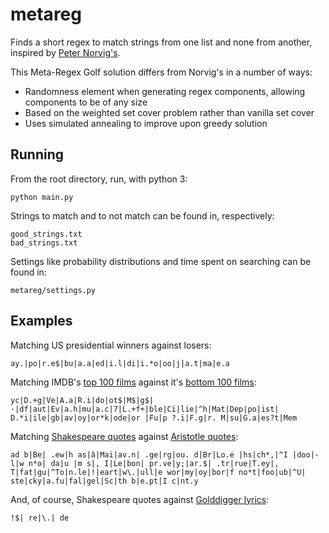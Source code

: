 metareg
=======

Finds a short regex to match strings from one list and none from another, inspired by [Peter Norvig's](http://nbviewer.ipython.org/url/norvig.com/ipython/xkcd1313.ipynb).

This Meta-Regex Golf solution differs from Norvig's in a number of ways:

* Randomness element when generating regex components, allowing components to be of any size
* Based on the weighted set cover problem rather than vanilla set cover
* Uses simulated annealing to improve upon greedy solution

Running
-------

From the root directory, run, with python 3:

    python main.py

Strings to match and to not match can be found in, respectively:

    good_strings.txt
    bad_strings.txt

Settings like probability distributions and time spent on searching can be found in:

    metareg/settings.py

Examples
--------

Matching US presidential winners against losers:

    ay.|po|r.e$|bu|a.a|ed|i.l|di|i.*o|oo|j|a.t|ma|e.a

Matching IMDB's [top 100 films](http://www.imdb.com/chart/top) against it's [bottom 100 films](http://www.imdb.com/chart/bottom):

    yc|D.+g|Ve|A.a|R.i|do|ot$|M$|g$|·|df|aut|Ev|a.h|mu|a.c|7|L.+f+|ble|Ci|lie|^h|Mat|Dep|po|ist| D.*i|ile|gb|av|oy|or*k|ode|or |Fu|p ?.i|F.g|r. M|su|G.a|es?t|Mem

Matching [Shakespeare quotes](http://pastebin.com/2AwJ9CTq) against [Aristotle quotes](http://pastebin.com/2AwJ9CTq):

    ad b|Be| .ew|h as|â|Mai|av.n| .ge|rg|ou. d|Br|Lo.e |hs|ch*,|^I |doo|-l|w n*o| da|u |m s|, I|Le|bon| pr.ve|y;|ar.$| .tr|rue|T.ey|, T|fat|gu|^To|n.le|!|eart|w\.|ull|e wor|my|oy|bor|f no*t|foo|ub|^U| ste|cky|a.fu|fal|gel|Sc|th b|e.pt|I c|nt.y

And, of course, Shakespeare quotes against [Golddigger lyrics](http://www.azlyrics.com/lyrics/kanyewest/golddigger.html):

    !$| re|\.| de
